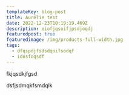 ```yaml
---
templateKey: blog-post
title: Aurélie test
date: 2022-12-23T10:19:19.469Z
description: eiofjqsoifjpsdjoqdj
featuredpost: true
featuredimage: /img/products-full-width.jpg
tags:
  - dfqspdjfsdsdqoifsodqf
  - idosfoqsdf
---
```

f﻿kjqsdkjfgsd





d﻿sfjsdmqkfsmdqlk